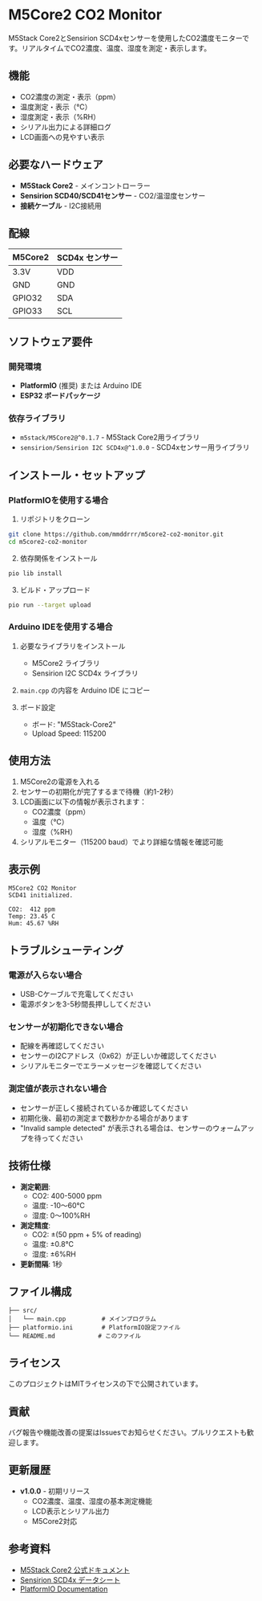 # M5Core2 CO2 Monitor

M5Stack Core2とSensirion SCD4xセンサーを使用したCO2濃度モニターです。リアルタイムでCO2濃度、温度、湿度を測定・表示します。

## 機能

- CO2濃度の測定・表示（ppm）
- 温度測定・表示（℃）
- 湿度測定・表示（%RH）
- シリアル出力による詳細ログ
- LCD画面への見やすい表示

## 必要なハードウェア

- **M5Stack Core2** - メインコントローラー
- **Sensirion SCD40/SCD41センサー** - CO2/温湿度センサー
- **接続ケーブル** - I2C接続用

## 配線

| M5Core2 | SCD4x センサー |
|---------|---------------|
| 3.3V    | VDD           |
| GND     | GND           |
| GPIO32  | SDA           |
| GPIO33  | SCL           |

## ソフトウェア要件

### 開発環境
- **PlatformIO** (推奨) または Arduino IDE
- **ESP32 ボードパッケージ**

### 依存ライブラリ
- `m5stack/M5Core2@^0.1.7` - M5Stack Core2用ライブラリ
- `sensirion/Sensirion I2C SCD4x@^1.0.0` - SCD4xセンサー用ライブラリ

## インストール・セットアップ

### PlatformIOを使用する場合

1. リポジトリをクローン
```bash
git clone https://github.com/mmddrrr/m5core2-co2-monitor.git
cd m5core2-co2-monitor
```

2. 依存関係をインストール
```bash
pio lib install
```

3. ビルド・アップロード
```bash
pio run --target upload
```

### Arduino IDEを使用する場合

1. 必要なライブラリをインストール
   - M5Core2 ライブラリ
   - Sensirion I2C SCD4x ライブラリ

2. `main.cpp` の内容を Arduino IDE にコピー

3. ボード設定
   - ボード: "M5Stack-Core2"
   - Upload Speed: 115200

## 使用方法

1. M5Core2の電源を入れる
2. センサーの初期化が完了するまで待機（約1-2秒）
3. LCD画面に以下の情報が表示されます：
   - CO2濃度（ppm）
   - 温度（℃）
   - 湿度（%RH）
4. シリアルモニター（115200 baud）でより詳細な情報を確認可能

## 表示例

```
M5Core2 CO2 Monitor
SCD41 initialized.

CO2:  412 ppm
Temp: 23.45 C
Hum: 45.67 %RH
```

## トラブルシューティング

### 電源が入らない場合
- USB-Cケーブルで充電してください
- 電源ボタンを3-5秒間長押ししてください

### センサーが初期化できない場合
- 配線を再確認してください
- センサーのI2Cアドレス（0x62）が正しいか確認してください
- シリアルモニターでエラーメッセージを確認してください

### 測定値が表示されない場合
- センサーが正しく接続されているか確認してください
- 初期化後、最初の測定まで数秒かかる場合があります
- "Invalid sample detected" が表示される場合は、センサーのウォームアップを待ってください

## 技術仕様

- **測定範囲**: 
  - CO2: 400-5000 ppm
  - 温度: -10～60℃
  - 湿度: 0～100%RH
- **測定精度**:
  - CO2: ±(50 ppm + 5% of reading)
  - 温度: ±0.8℃
  - 湿度: ±6%RH
- **更新間隔**: 1秒

## ファイル構成

```
├── src/
│   └── main.cpp          # メインプログラム
├── platformio.ini        # PlatformIO設定ファイル
└── README.md            # このファイル
```

## ライセンス

このプロジェクトはMITライセンスの下で公開されています。

## 貢献

バグ報告や機能改善の提案はIssuesでお知らせください。プルリクエストも歓迎します。

## 更新履歴

- **v1.0.0** - 初期リリース
  - CO2濃度、温度、湿度の基本測定機能
  - LCD表示とシリアル出力
  - M5Core2対応

## 参考資料

- [M5Stack Core2 公式ドキュメント](https://docs.m5stack.com/en/core/core2)
- [Sensirion SCD4x データシート](https://sensirion.com/products/catalog/SCD40/)
- [PlatformIO Documentation](https://docs.platformio.org/)